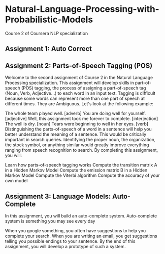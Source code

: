 # Natural-Language-Processing-with-Probabilistic-Models
Course 2 of Coursera NLP specialization

<h2> Assignment 1: Auto Correct </h2>

<h2> Assignment 2: Parts-of-Speech Tagging (POS) </h2>
Welcome to the second assignment of Course 2 in the Natural Language Processing specialization. This assignment will develop skills in part-of-speech (POS) tagging, the process of assigning a part-of-speech tag (Noun, Verb, Adjective...) to each word in an input text. Tagging is difficult because some words can represent more than one part of speech at different times. They are Ambiguous. Let's look at the following example:

The whole team played well. [adverb]
You are doing well for yourself. [adjective]
Well, this assignment took me forever to complete. [interjection]
The well is dry. [noun]
Tears were beginning to well in her eyes. [verb]
Distinguishing the parts-of-speech of a word in a sentence will help you better understand the meaning of a sentence. This would be critically important in search queries. Identifying the proper noun, the organization, the stock symbol, or anything similar would greatly improve everything ranging from speech recognition to search. By completing this assignment, you will:

Learn how parts-of-speech tagging works
Compute the transition matrix A in a Hidden Markov Model
Compute the emission matrix B in a Hidden Markov Model
Compute the Viterbi algorithm
Compute the accuracy of your own model

<h2> Assignment 3: Language Models: Auto-Complete</h2>
In this assignment, you will build an auto-complete system. Auto-complete system is something you may see every day

When you google something, you often have suggestions to help you complete your search.
When you are writing an email, you get suggestions telling you possible endings to your sentence.
By the end of this assignment, you will develop a prototype of such a system.
